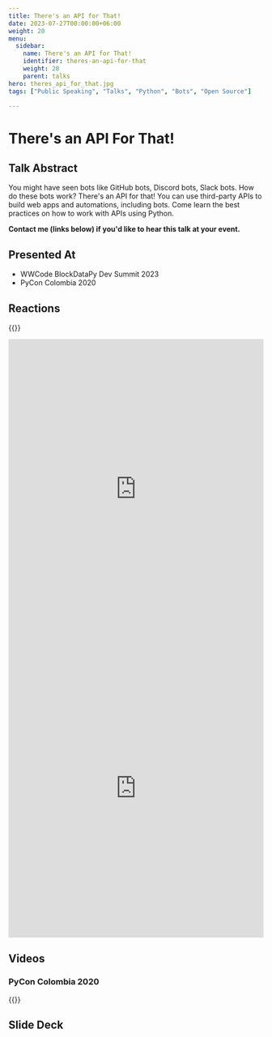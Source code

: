 ```yaml
---
title: There's an API for That!
date: 2023-07-27T00:00:00+06:00
weight: 20
menu:
  sidebar:
    name: There's an API for That!
    identifier: theres-an-api-for-that
    weight: 20
    parent: talks
hero: theres_api_for_that.jpg
tags: ["Public Speaking", "Talks", "Python", "Bots", "Open Source"]

---
```



# There's an API For That!

## Talk Abstract

You might have seen bots like GitHub bots, Discord bots, Slack bots. How do these bots work? There's an API for that! You can use third-party APIs to build web apps and automations, including bots. Come learn the best practices on how to work with APIs using Python.

**Contact me (links below) if you'd like to hear this talk at your event.**

## Presented At

- WWCode BlockDataPy Dev Summit 2023
- PyCon Colombia 2020

## Reactions

{{<tweet user="pyconcolombia" id="1553907900321615873">}}

<iframe src="https://www.linkedin.com/embed/feed/update/urn:li:share:7090393699938938880" height="591" width="504" frameborder="0" allowfullscreen="" title="Embedded post"></iframe>

<iframe src="https://www.linkedin.com/embed/feed/update/urn:li:activity:7090374133162618881" height="591" width="504" frameborder="0" allowfullscreen="" title="Embedded post"></iframe>

## Videos

### PyCon Colombia 2020

{{<youtube Wmxnvg_CbPs>}}

## Slide Deck

<script defer class="speakerdeck-embed" data-id="c3b73804e3e64428adbc8e830fcc4b51" data-ratio="1.77777777777778" src="//speakerdeck.com/assets/embed.js"></script>

